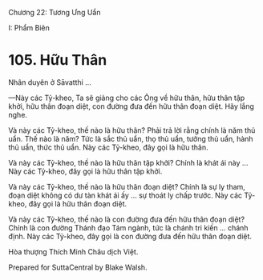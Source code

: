 

Chương 22: Tương Ưng Uẩn

I: Phẩm Biên

# 105\. Hữu Thân

Nhân duyên ở Sāvatthi …

—Này các Tỷ-kheo, Ta sẽ giảng cho các Ông về hữu thân, hữu thân tập khởi, hữu thân đoạn diệt, con đường đưa đến hữu thân đoạn diệt. Hãy lắng nghe.

Và này các Tỷ-kheo, thế nào là hữu thân? Phải trả lời rằng chính là năm thủ uẩn. Thế nào là năm? Tức là sắc thủ uẩn, thọ thủ uẩn, tưởng thủ uẩn, hành thủ uẩn, thức thủ uẩn. Này các Tỷ-kheo, đây gọi là hữu thân.

Và này các Tỷ-kheo, thế nào là hữu thân tập khởi? Chính là khát ái này … Này các Tỷ-kheo, đây gọi là hữu thân tập khởi.

Và này các Tỷ-kheo, thế nào là hữu thân đoạn diệt? Chính là sự ly tham, đoạn diệt không có dư tàn khát ái ấy … sự thoát ly chấp trước. Này các Tỷ-kheo, đây gọi là hữu thân đoạn diệt.

Và này các Tỷ-kheo, thế nào là con đường đưa đến hữu thân đoạn diệt? Chính là con đường Thánh đạo Tám ngành, tức là chánh tri kiến … chánh định. Này các Tỷ-kheo, đây gọi là con đường đưa đến hữu thân đoạn diệt.

Hòa thượng Thích Minh Châu dịch Việt.

Prepared for SuttaCentral by Blake Walsh.